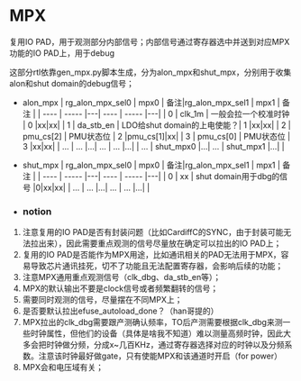 # MPX #
复用IO PAD，用于观测部分内部信号；内部信号通过寄存器选中并送到对应MPX功能的IO PAD上，用于debug

这部分rtl依靠gen_mpx.py脚本生成，分为alon_mpx和shut_mpx，分别用于收集alon和shut domain的debug信号；

- alon_mpx
    | rg_alon_mpx_sel0 | mpx0 | 备注|rg_alon_mpx_sel1 | mpx1 | 备注 |
    | ---- | ----- |---| ---- | ----- |---|
    | 0 | clk_1m | 一般会拉一个校准时钟 | 0 |xx|xx|
    | 1 | da_stb_en | LDO给shut domain的上电使能？| 1 |xx|xx|
    | 2 | pmu_cs[2] | PMU状态位 | 2 |pmu_cs[1]|xx|
    | 3 | pmu_cs[0] | PMU状态位 | 3 |xx|xx|
    | … | … |…| … | … |…|
    | … | shut_mpx0 |…| … | shut_mpx1 |…|
    |
- shut_mpx
   | rg_alon_mpx_sel0 | mpx0 | 备注|rg_alon_mpx_sel1 | mpx1 | 备注 |
   | ---- | ----- |---| ---- | ----- |---|
   | 0 | xx | shut domain用于dbg的信号 |0|xx|xx|
   | … | … |…| … | … |…|
   |

- ### notion
1. 注意复用的IO PAD是否有封装问题（比如CardiffC的SYNC，由于封装可能无法拉出来），因此需要重点观测的信号尽量放在确定可以拉出的IO PAD上；
2. 复用的IO PAD是否能作为MPX用途，比如通讯相关的PAD无法用于MPX，容易导致芯片通讯挂死，切不了功能且无法配置寄存器，会影响后续的功能；
3. 注意MPX通用重点观测信号（clk_dbg、da_stb_en等）；
4. MPX的默认输出不要是clock信号或者频繁翻转的信号；
5. 需要同时观测的信号，尽量摆在不同MPX上；
6. 是否要默认拉出efuse_autoload_done？（han哥提的）
7. MPX拉出的clk_dbg需要跟产测确认频率，TO后产测需要根据clk_dbg来测一些时钟属性，但他们的设备（具体是啥我不知道）难以测量高频时钟，因此大多会把时钟做分频，分成x~几百KHz，通过寄存器选择对应的时钟以及分频系数。注意该时钟最好做gate，只有使能MPX和该通道时开启（for power）
8. MPX会和电压域有关；